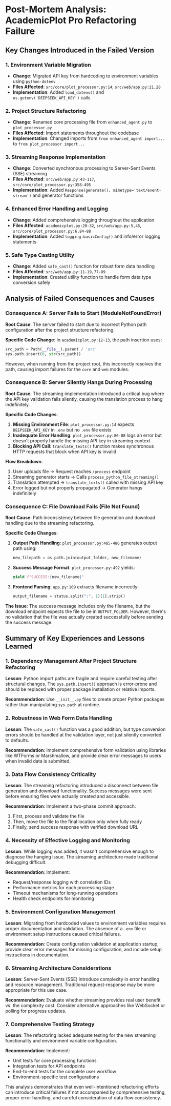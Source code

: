 # Post-Mortem Analysis: AcademicPlot Pro Refactoring Failure

## Key Changes Introduced in the Failed Version

### 1. Environment Variable Migration
- **Change**: Migrated API key from hardcoding to environment variables using `python-dotenv`
- **Files Affected**: `src/core/plot_processor.py:14`, `src/web/app.py:21,28`
- **Implementation**: Added `load_dotenv()` and `os.getenv('DEEPSEEK_API_KEY')` calls

### 2. Project Structure Refactoring  
- **Change**: Renamed core processing file from `enhanced_agent.py` to `plot_processor.py`
- **Files Affected**: Import statements throughout the codebase
- **Implementation**: Changed imports from `from enhanced_agent import...` to `from plot_processor import...`

### 3. Streaming Response Implementation
- **Change**: Converted synchronous processing to Server-Sent Events (SSE) streaming
- **Files Affected**: `src/web/app.py:43-117`, `src/core/plot_processor.py:358-495`
- **Implementation**: Added `Response(generate(), mimetype='text/event-stream')` and generator functions

### 4. Enhanced Error Handling and Logging
- **Change**: Added comprehensive logging throughout the application
- **Files Affected**: `academicplot.py:20-32`, `src/web/app.py:5,45`, `src/core/plot_processor.py:6,84-88`
- **Implementation**: Added `logging.basicConfig()` and info/error logging statements

### 5. Safe Type Casting Utility
- **Change**: Added `safe_cast()` function for robust form data handling
- **Files Affected**: `src/web/app.py:11-19,77-89`
- **Implementation**: Created utility function to handle form data type conversion safely

## Analysis of Failed Consequences and Causes

### Consequence A: Server Fails to Start (ModuleNotFoundError)
**Root Cause**: The server failed to start due to incorrect Python path configuration after the project structure refactoring.

**Specific Code Change**: In `academicplot.py:12-13`, the path insertion uses:
```python
src_path = Path(__file__).parent / 'src'
sys.path.insert(0, str(src_path))
```
However, when running from the project root, this incorrectly resolves the path, causing import failures for the `core` and `web` modules.

### Consequence B: Server Silently Hangs During Processing
**Root Cause**: The streaming implementation introduced a critical bug where the API key validation fails silently, causing the translation process to hang indefinitely.

**Specific Code Changes**:
1. **Missing Environment File**: `plot_processor.py:14` expects `DEEPSEEK_API_KEY` in `.env` but no `.env` file exists
2. **Inadequate Error Handling**: `plot_processor.py:86-88` logs an error but doesn't properly handle the missing API key in streaming context
3. **Blocking API Call**: `translate_texts()` function makes synchronous HTTP requests that block when API key is invalid

**Flow Breakdown**:
1. User uploads file → Request reaches `/process` endpoint
2. Streaming generator starts → Calls `process_python_file_streaming()`
3. Translation attempted → `translate_texts()` called with missing API key
4. Error logged but not properly propagated → Generator hangs indefinitely

### Consequence C: File Download Fails (File Not Found)
**Root Cause**: Path inconsistency between file generation and download handling due to the streaming refactoring.

**Specific Code Changes**:
1. **Output Path Handling**: `plot_processor.py:485-486` generates output path using:
   ```python
   new_filepath = os.path.join(output_folder, new_filename)
   ```
2. **Success Message Format**: `plot_processor.py:492` yields:
   ```python
   yield f"SUCCESS:{new_filename}"
   ```
3. **Frontend Parsing**: `app.py:109` extracts filename incorrectly:
   ```python
   output_filename = status.split(":", 1)[1].strip()
   ```

**The Issue**: The success message includes only the filename, but the download endpoint expects the file to be in `OUTPUT_FOLDER`. However, there's no validation that the file was actually created successfully before sending the success message.

## Summary of Key Experiences and Lessons Learned

### 1. Dependency Management After Project Structure Refactoring
**Lesson**: Python import paths are fragile and require careful testing after structural changes. The `sys.path.insert()` approach is error-prone and should be replaced with proper package installation or relative imports.

**Recommendation**: Use `__init__.py` files to create proper Python packages rather than manipulating `sys.path` at runtime.

### 2. Robustness in Web Form Data Handling
**Lesson**: The `safe_cast()` function was a good addition, but type conversion errors should be handled at the validation layer, not just silently converted to defaults.

**Recommendation**: Implement comprehensive form validation using libraries like WTForms or Marshmallow, and provide clear error messages to users when invalid data is submitted.

### 3. Data Flow Consistency Criticality
**Lesson**: The streaming refactoring introduced a disconnect between file generation and download functionality. Success messages were sent before ensuring files were actually created and accessible.

**Recommendation**: Implement a two-phase commit approach:
1. First, process and validate the file
2. Then, move the file to the final location only when fully ready
3. Finally, send success response with verified download URL

### 4. Necessity of Effective Logging and Monitoring
**Lesson**: While logging was added, it wasn't comprehensive enough to diagnose the hanging issue. The streaming architecture made traditional debugging difficult.

**Recommendation**: Implement:
- Request/response logging with correlation IDs
- Performance metrics for each processing stage
- Timeout mechanisms for long-running operations
- Health check endpoints for monitoring

### 5. Environment Configuration Management
**Lesson**: Migrating from hardcoded values to environment variables requires proper documentation and validation. The absence of a `.env` file or environment setup instructions caused critical failures.

**Recommendation**: Create configuration validation at application startup, provide clear error messages for missing configuration, and include setup instructions in documentation.

### 6. Streaming Architecture Considerations
**Lesson**: Server-Sent Events (SSE) introduce complexity in error handling and resource management. Traditional request-response may be more appropriate for this use case.

**Recommendation**: Evaluate whether streaming provides real user benefit vs. the complexity cost. Consider alternative approaches like WebSocket or polling for progress updates.

### 7. Comprehensive Testing Strategy
**Lesson**: The refactoring lacked adequate testing for the new streaming functionality and environment variable configuration.

**Recommendation**: Implement:
- Unit tests for core processing functions
- Integration tests for API endpoints
- End-to-end tests for the complete user workflow
- Environment-specific test configurations

This analysis demonstrates that even well-intentioned refactoring efforts can introduce critical failures if not accompanied by comprehensive testing, proper error handling, and careful consideration of data flow consistency.